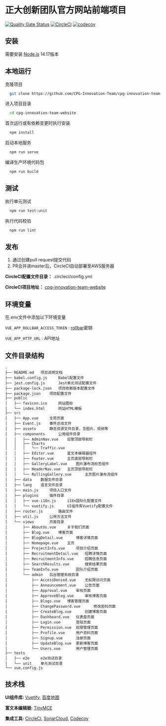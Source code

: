 # 正大创新团队官方网站前端项目

[![Quality Gate Status](https://sonarcloud.io/api/project_badges/measure?project=CPG-Innovation-Team_cpg-innovation-team-website&metric=alert_status)](https://sonarcloud.io/summary/new_code?id=CPG-Innovation-Team_cpg-innovation-team-website) 
[![CircleCI](https://circleci.com/gh/CPG-Innovation-Team/cpg-innovation-team-website/tree/master.svg?style=svg)](https://circleci.com/gh/CPG-Innovation-Team/cpg-innovation-team-website/tree/master)
[![codecov](https://codecov.io/gh/CPG-Innovation-Team/cpg-innovation-team-website/branch/master/graph/badge.svg?token=CA7DJRBY7X)](https://codecov.io/gh/CPG-Innovation-Team/cpg-innovation-team-website)

## 安装

需要安装 [Node.js](https://nodejs.org) 14.17版本
    
## 本地运行

克隆项目

```bash
  git clone https://github.com/CPG-Innovation-Team/cpg-innovation-team-website.git
```

进入项目目录

```bash
  cd cpg-innovation-team-website
```

首次运行或有依赖变更时执行安装

```bash
  npm install
```

启动本地服务

```bash
  npm run serve
```

编译生产环境代码包

```bash
  npm run build
```

## 测试

执行单元测试

```bash
  npm run test:unit
```

执行代码校验

```bash
  npm run lint
```

## 发布

1. 通过创建pull request提交代码
2. PR合并进master后，CircleCI自动部署至AWS服务器

**CircleCI配置文件目录：** .circleci/config.yml

**CircleCI项目地址：** [cpg-innovation-team-website](https://app.circleci.com/pipelines/github/CPG-Innovation-Team/cpg-innovation-team-website)

## 环境变量

在.env文件中添加以下环境变量

`VUE_APP_ROLLBAR_ACCESS_TOKEN` : [rollbar](https://rollbar.com/casualbill/all/items/?sort=%5Bobject%20Object%5D&status=active&date_from=&date_to=&environments=unknown&activated_to=&framework=&levels=40&levels=50&activated_from=&offset=0&timezone=America%2FToronto&assigned_user=&date_filtering=seen&projects=520818&query=&enc_query=)密钥

`VUE_APP_HTTP_URL` : API地址

## 文件目录结构

```
.
├── README.md   项目说明文档
├── babel.config.js     Babel配置文件
├── jest.config.js      Jest单元测试配置文件
├── package-lock.json   项目依赖版本配置文件
├── package.json    项目配置文件
├── public
│   ├── favicon.ico     网站图标
│   └── index.html      网站HTML模板
├── src
│   ├── App.vue     全局页面
│   ├── Event.js    事件总线文件
│   ├── assets      静态资源文件目录，含图片、视频等
│   ├── components      公用组件目录
│   │   ├── AdminNav.vue    后管顶部导航栏
│   │   ├── Charts
│   │   │   └── Traffic.vue
│   │   ├── Editor.vue      富文本编辑器组件
│   │   ├── Footer.vue      主页底部导航栏
│   │   ├── GalleryLabel.vue    图片瀑布流标签组件
│   │   ├── HeaderNav.vue   主页顶部导航栏
│   │   └── RollingGallery.vue      主页图片瀑布流组件
│   ├── data    数据文件目录
│   ├── lang    语言文件目录
│   ├── main.js     项目入口文件
│   ├── plugins     插件目录
│   │   ├── vue-i18n.js     i18n国际化配置文件
│   │   └── vuetify.js      UI组件库Vuetify配置文件
│   ├── router.js       路由文件
│   ├── util.js     公用方法文件
│   └── views       页面目录
│       ├── AboutUs.vue     关于我们页面
│       ├── Blog.vue    博客页面
│       ├── BlogDetail.vue      博客详情页面
│       ├── Homepage.vue    主页
│       ├── ProjectInfo.vue     项目介绍页面
│       ├── RecruitmentDetail.vue   招聘详情页面
│       ├── RecruitmentInfo.vue     招聘信息页面
│       ├── SearchResults.vue       搜索结果页面
│       ├── TeamInfo.vue        团队介绍页面
│       └── admin   后台管理系统目录
│           ├── AccessDenied.vue    无权限访问页面
│           ├── Announcement.vue    公告页面
│           ├── Approval.vue    审核页面
│           ├── ApproveBlog.vue     审核博客页面
│           ├── Blogs.vue   博客管理页面
│           ├── ChangePassword.vue      修改密码页面
│           ├── CreateBlog.vue      创建博客页面
│           ├── Dashboard.vue   仪表盘页面
│           ├── Login.vue       登陆页面
│           ├── Permission.vue  权限管理页面
│           ├── Profile.vue     用户资料页面
│           ├── Signup.vue      注册页面
│           ├── UpdateBlog.vue  更新博客页面
│           └── Users.vue       用户管理页面
├── tests
│   ├── e2e     e2e测试目录
│   └── unit    单元测试目录
└── vue.config.js
```

## 技术栈

**UI组件库:** [Vuetify](https://vuetifyjs.com/zh-Hans/), [百度地图](https://dafrok.github.io/vue-baidu-map/#/zh/index)

**富文本编辑器:** [TinyMCE](https://www.tiny.cloud/)

**集成工具:** [CircleCI](https://app.circleci.com/pipelines/github/CPG-Innovation-Team/cpg-innovation-team-website), [SonarCloud](https://sonarcloud.io/project/overview?id=CPG-Innovation-Team_cpg-innovation-team-website), [Codecov](https://app.codecov.io/gh/CPG-Innovation-Team/cpg-innovation-team-website)
